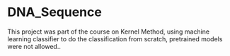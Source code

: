 # DNA_Sequence
This project was part of the course on Kernel Method, using machine learning classifier to do the classification from scratch, pretrained models were not allowed..
